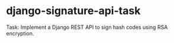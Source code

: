 # django-signature-api-task
Task: Implement a Django REST API to sign hash codes using RSA encryption.
